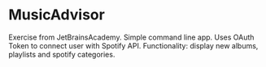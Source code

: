 # MusicAdvisor
Exercise from JetBrainsAcademy.
Simple command line app. Uses OAuth Token to connect user with Spotify API. Functionality: display new albums, playlists and spotify categories.

